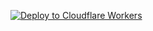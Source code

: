 [![Deploy to Cloudflare Workers](https://deploy.workers.cloudflare.com/button)](https://deploy.workers.cloudflare.com/?url=https://github.com/kcepu877/check)

